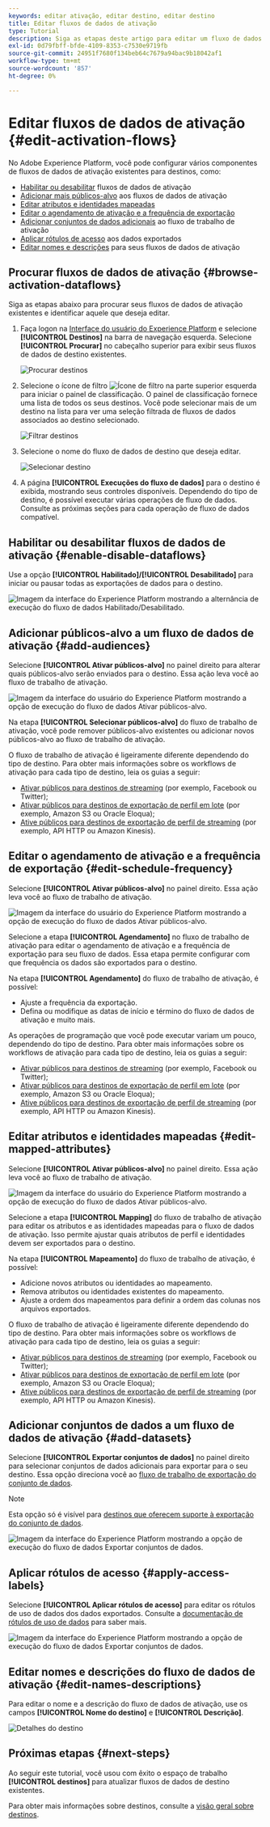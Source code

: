 ```yaml
---
keywords: editar ativação, editar destino, editar destino
title: Editar fluxos de dados de ativação
type: Tutorial
description: Siga as etapas deste artigo para editar um fluxo de dados de ativação existente no Adobe Experience Platform.
exl-id: 0d79fbff-bfde-4109-8353-c7530e9719fb
source-git-commit: 24951f7680f134beb64c7679a94bac9b18042af1
workflow-type: tm+mt
source-wordcount: '857'
ht-degree: 0%

---
```


# Editar fluxos de dados de ativação {#edit-activation-flows}

No Adobe Experience Platform, você pode configurar vários componentes de fluxos de dados de ativação existentes para destinos, como:

* [Habilitar ou desabilitar](#enable-disable-dataflows) fluxos de dados de ativação
* [Adicionar mais públicos-alvo](#add-audiences) aos fluxos de dados de ativação
* [Editar atributos e identidades mapeadas](#edit-mapped-attributes)
* [Editar o agendamento de ativação e a frequência de exportação](#edit-schedule-frequency)
* [Adicionar conjuntos de dados adicionais](#add-datasets) ao fluxo de trabalho de ativação
* [Aplicar rótulos de acesso](#apply-access-labels) aos dados exportados
* [Editar nomes e descrições](#edit-names-descriptions) para seus fluxos de dados de ativação

## Procurar fluxos de dados de ativação {#browse-activation-dataflows}

Siga as etapas abaixo para procurar seus fluxos de dados de ativação existentes e identificar aquele que deseja editar.

1. Faça logon na [Interface do usuário do Experience Platform](https://platform.adobe.com/) e selecione **[!UICONTROL Destinos]** na barra de navegação esquerda. Selecione **[!UICONTROL Procurar]** no cabeçalho superior para exibir seus fluxos de dados de destino existentes.

   ![Procurar destinos](../assets/ui/edit-activation/browse-destinations.png)

2. Selecione o ícone de filtro ![Ícone de filtro](../../images/icons/filter.png) na parte superior esquerda para iniciar o painel de classificação. O painel de classificação fornece uma lista de todos os seus destinos. Você pode selecionar mais de um destino na lista para ver uma seleção filtrada de fluxos de dados associados ao destino selecionado.

   ![Filtrar destinos](../assets/ui/edit-activation/filter-destinations.png)

3. Selecione o nome do fluxo de dados de destino que deseja editar.

   ![Selecionar destino](../assets/ui/edit-activation/destination-select.png)

4. A página **[!UICONTROL Execuções do fluxo de dados]** para o destino é exibida, mostrando seus controles disponíveis. Dependendo do tipo de destino, é possível executar várias operações de fluxo de dados. Consulte as próximas seções para cada operação de fluxo de dados compatível.

## Habilitar ou desabilitar fluxos de dados de ativação {#enable-disable-dataflows}

Use a opção **[!UICONTROL Habilitado]/[!UICONTROL Desabilitado]** para iniciar ou pausar todas as exportações de dados para o destino.

![Imagem da interface do Experience Platform mostrando a alternância de execução do fluxo de dados Habilitado/Desabilitado.](../assets/ui/edit-activation/enable-toggle.png)

## Adicionar públicos-alvo a um fluxo de dados de ativação {#add-audiences}

Selecione **[!UICONTROL Ativar públicos-alvo]** no painel direito para alterar quais públicos-alvo serão enviados para o destino. Essa ação leva você ao fluxo de trabalho de ativação.

![Imagem da interface do usuário do Experience Platform mostrando a opção de execução do fluxo de dados Ativar públicos-alvo.](../assets/ui/edit-activation/activate-audiences.png)

Na etapa **[!UICONTROL Selecionar públicos-alvo]** do fluxo de trabalho de ativação, você pode remover públicos-alvo existentes ou adicionar novos públicos-alvo ao fluxo de trabalho de ativação.

O fluxo de trabalho de ativação é ligeiramente diferente dependendo do tipo de destino. Para obter mais informações sobre os workflows de ativação para cada tipo de destino, leia os guias a seguir:

* [Ativar públicos para destinos de streaming](./activate-segment-streaming-destinations.md) (por exemplo, Facebook ou Twitter);
* [Ativar públicos para destinos de exportação de perfil em lote](./activate-batch-profile-destinations.md) (por exemplo, Amazon S3 ou Oracle Eloqua);
* [Ative públicos para destinos de exportação de perfil de streaming](./activate-streaming-profile-destinations.md) (por exemplo, API HTTP ou Amazon Kinesis).

## Editar o agendamento de ativação e a frequência de exportação {#edit-schedule-frequency}

Selecione **[!UICONTROL Ativar públicos-alvo]** no painel direito. Essa ação leva você ao fluxo de trabalho de ativação.

![Imagem da interface do usuário do Experience Platform mostrando a opção de execução do fluxo de dados Ativar públicos-alvo.](../assets/ui/edit-activation/activate-audiences.png)

Selecione a etapa **[!UICONTROL Agendamento]** no fluxo de trabalho de ativação para editar o agendamento de ativação e a frequência de exportação para seu fluxo de dados. Essa etapa permite configurar com que frequência os dados são exportados para o destino.

Na etapa **[!UICONTROL Agendamento]** do fluxo de trabalho de ativação, é possível:
* Ajuste a frequência da exportação.
* Defina ou modifique as datas de início e término do fluxo de dados de ativação e muito mais.

As operações de programação que você pode executar variam um pouco, dependendo do tipo de destino. Para obter mais informações sobre os workflows de ativação para cada tipo de destino, leia os guias a seguir:

* [Ativar públicos para destinos de streaming](./activate-segment-streaming-destinations.md) (por exemplo, Facebook ou Twitter);
* [Ativar públicos para destinos de exportação de perfil em lote](./activate-batch-profile-destinations.md) (por exemplo, Amazon S3 ou Oracle Eloqua);
* [Ative públicos para destinos de exportação de perfil de streaming](./activate-streaming-profile-destinations.md) (por exemplo, API HTTP ou Amazon Kinesis).

## Editar atributos e identidades mapeadas {#edit-mapped-attributes}

Selecione **[!UICONTROL Ativar públicos-alvo]** no painel direito. Essa ação leva você ao fluxo de trabalho de ativação.

![Imagem da interface do usuário do Experience Platform mostrando a opção de execução do fluxo de dados Ativar públicos-alvo.](../assets/ui/edit-activation/activate-audiences.png)

Selecione a etapa **[!UICONTROL Mapping]** do fluxo de trabalho de ativação para editar os atributos e as identidades mapeadas para o fluxo de dados de ativação. Isso permite ajustar quais atributos de perfil e identidades devem ser exportados para o destino.

Na etapa **[!UICONTROL Mapeamento]** do fluxo de trabalho de ativação, é possível:

* Adicione novos atributos ou identidades ao mapeamento.
* Remova atributos ou identidades existentes do mapeamento.
* Ajuste a ordem dos mapeamentos para definir a ordem das colunas nos arquivos exportados.

O fluxo de trabalho de ativação é ligeiramente diferente dependendo do tipo de destino. Para obter mais informações sobre os workflows de ativação para cada tipo de destino, leia os guias a seguir:

* [Ativar públicos para destinos de streaming](./activate-segment-streaming-destinations.md) (por exemplo, Facebook ou Twitter);
* [Ativar públicos para destinos de exportação de perfil em lote](./activate-batch-profile-destinations.md) (por exemplo, Amazon S3 ou Oracle Eloqua);
* [Ative públicos para destinos de exportação de perfil de streaming](./activate-streaming-profile-destinations.md) (por exemplo, API HTTP ou Amazon Kinesis).

## Adicionar conjuntos de dados a um fluxo de dados de ativação {#add-datasets}

Selecione **[!UICONTROL Exportar conjuntos de dados]** no painel direito para selecionar conjuntos de dados adicionais para exportar para o seu destino. Essa opção direciona você ao [fluxo de trabalho de exportação do conjunto de dados](export-datasets.md).

>[!NOTE]
>
>Esta opção só é visível para [destinos que oferecem suporte à exportação do conjunto de dados](export-datasets.md#supported-destinations).

![Imagem da interface do Experience Platform mostrando a opção de execução do fluxo de dados Exportar conjuntos de dados.](../assets/ui/edit-activation/export-datasets.png)

## Aplicar rótulos de acesso {#apply-access-labels}

Selecione **[!UICONTROL Aplicar rótulos de acesso]** para editar os rótulos de uso de dados dos dados exportados. Consulte a [documentação de rótulos de uso de dados](../../data-governance/labels/overview.md) para saber mais.

![Imagem da interface do Experience Platform mostrando a opção de execução do fluxo de dados Exportar conjuntos de dados.](../assets/ui/edit-activation/apply-access-labels.png)

## Editar nomes e descrições do fluxo de dados de ativação {#edit-names-descriptions}

Para editar o nome e a descrição do fluxo de dados de ativação, use os campos **[!UICONTROL Nome do destino]** e **[!UICONTROL Descrição]**.

![Detalhes do destino](../assets/ui/edit-activation/edit-destination-name-description.png)

## Próximas etapas {#next-steps}

Ao seguir este tutorial, você usou com êxito o espaço de trabalho **[!UICONTROL destinos]** para atualizar fluxos de dados de destino existentes.

Para obter mais informações sobre destinos, consulte a [visão geral sobre destinos](../catalog/overview.md).
